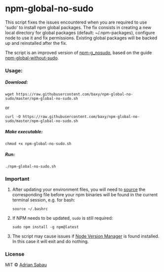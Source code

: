npm-global-no-sudo
==================

This script fixes the issues encountered when you are required to use 'sudo' to install npm global packages.
The fix consists in creating a new local directory for global packages (default: ~/.npm-packages), configure node to use it and fix permissions.
Existing global packages will be backed up and reinstalled after the fix.

The script is an improved version of [npm-g_nosudo](https://github.com/glenpike/npm-g_nosudo), based on the guide [npm-global-without-sudo](https://github.com/sindresorhus/guides/blob/master/npm-global-without-sudo.md).

### Usage:

##### Download:
```
wget https://raw.githubusercontent.com/baxy/npm-global-no-sudo/master/npm-global-no-sudo.sh
```
or
```
curl -O https://raw.githubusercontent.com/baxy/npm-global-no-sudo/master/npm-global-no-sudo.sh
```

##### Make executable:
```
chmod +x npm-global-no-sudo.sh
```

##### Run:
```
./npm-global-no-sudo.sh
```

### Important

1. After updating your environment files, you will need to [source](http://ss64.com/bash/source.html) the corresponding file before your npm binaries will be found in the current terminal session, e.g. for bash:
    ```
    source ~/.bashrc
    ```

2. If NPM needs to be updated, `sudo` is still required:
    ```
    sudo npm install -g npm@latest
    ```

3. The script may cause issues if [Node Version Manager](https://github.com/creationix/nvm) is found installed. In this case it will exit and do nothing.

### License

MIT © [Adrian Sabau](https://github.com/baxy)